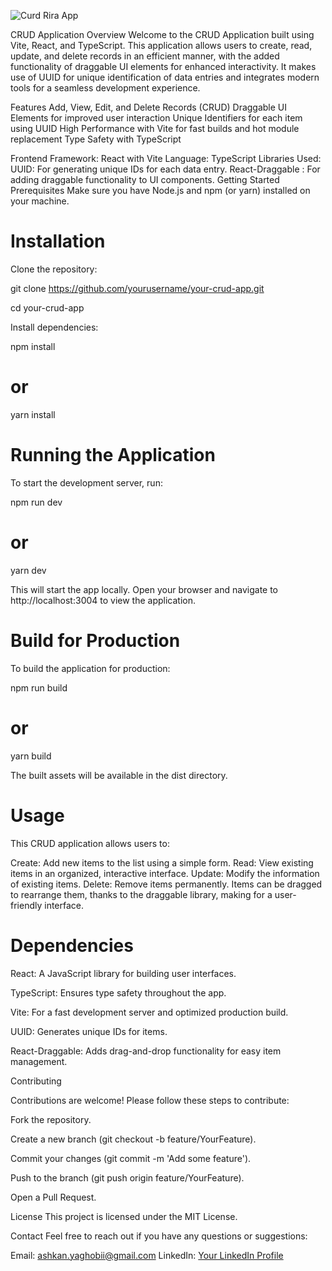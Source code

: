 
![Curd Rira App](https://github.com/user-attachments/assets/6b41b8c1-901e-4d46-b95e-c389c34520d0)

CRUD Application
Overview
Welcome to the CRUD Application built using Vite, React, and TypeScript. This application allows users to create, read, update, and delete records in an efficient manner, with the added functionality of draggable UI elements for enhanced interactivity. It makes use of UUID for unique identification of data entries and integrates modern tools for a seamless development experience.

Features
Add, View, Edit, and Delete Records (CRUD)
Draggable UI Elements for improved user interaction
Unique Identifiers for each item using UUID
High Performance with Vite for fast builds and hot module replacement
Type Safety with TypeScript

Frontend Framework: React with Vite
Language: TypeScript
Libraries Used:
UUID: For generating unique IDs for each data entry.
React-Draggable : For adding draggable functionality to UI components.
Getting Started
Prerequisites
Make sure you have Node.js and npm (or yarn) installed on your machine.

# Installation
Clone the repository:

git clone https://github.com/yourusername/your-crud-app.git

cd your-crud-app

Install dependencies:

npm install
# or
yarn install

# Running the Application

To start the development server, run:

npm run dev
# or
yarn dev

This will start the app locally. Open your browser and navigate to http://localhost:3004 to view the application.


# Build for Production

To build the application for production:

npm run build
# or
yarn build

The built assets will be available in the dist directory.

# Usage
This CRUD application allows users to:

Create: Add new items to the list using a simple form.
Read: View existing items in an organized, interactive interface.
Update: Modify the information of existing items.
Delete: Remove items permanently.
Items can be dragged to rearrange them, thanks to the draggable library, making for a user-friendly interface.


# Dependencies
React: A JavaScript library for building user interfaces.

TypeScript: Ensures type safety throughout the app.

Vite: For a fast development server and optimized production build.

UUID: Generates unique IDs for items.

React-Draggable: Adds drag-and-drop functionality for easy item management.

Contributing

Contributions are welcome! Please follow these steps to contribute:

Fork the repository.

Create a new branch (git checkout -b feature/YourFeature).

Commit your changes (git commit -m 'Add some feature').

Push to the branch (git push origin feature/YourFeature).

Open a Pull Request.

License
This project is licensed under the MIT License.

Contact
Feel free to reach out if you have any questions or suggestions:

Email: ashkan.yaghobii@gmail.com
LinkedIn: [Your LinkedIn Profile](https://linkedin.com/in/ashkanyaghobi)
